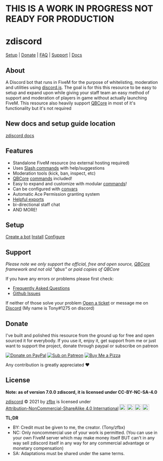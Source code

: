 # THIS IS A WORK IN PROGRESS NOT READY FOR PRODUCTION

# zdiscord

[Setup](#setup) | [Donate](#donate) | [FAQ](https://zfbx.gitbook.io/zdiscord/start/faq) | [Support](#support) | [Docs](https://zfbx.gitbook.io/zdiscord/)

## About

A Discord bot that runs in FiveM for the purpose of whitelisting, moderation and utilities using [discord.js](https://discord.js.org/). The goal is for this this resource to be easy to setup and expand upon while giving your staff team an easy method of support and moderation of players in game without actually launching FiveM. This resource also heavily support [QBCore](https://github.com/qbcore-framework) in most of it's functionality but it's not required


## New docs and setup guide location
[zdiscord docs](https://zfbx.gitbook.io/zdiscord/)

## Features

- Standalone FiveM resource (no external hosting required)
- Uses [Slash commands](https://support.discord.com/hc/en-us/articles/1500000368501-Slash-Commands-FAQ) with help/suggestions
- Moderation tools (kick, ban, inspect, etc)
- [QBCore](https://github.com/qbcore-framework) [commands](https://zfbx.gitbook.io/zdiscord/about/commands) included!
- Easy to expand and customize with modular [commands](https://zfbx.gitbook.io/zdiscord/start/faq/creating-a-command)!
- Can be configured with [convars](https://zfbx.gitbook.io/zdiscord/start/config)
- Automatic Ace Permission granting system
- [Helpful exports](https://zfbx.gitbook.io/zdiscord/start/exports)
- bi-directional staff chat
- AND MORE!

## Setup

[Create a bot](https://zfbx.gitbook.io/zdiscord/start/bot)
[Install](https://zfbx.gitbook.io/zdiscord/start/install)
[Configure](https://zfbx.gitbook.io/zdiscord/start/config)


## Support

*Please note we only support the official, free and open source, [QBCore](https://github.com/qbcore-framework) framework and not old "qbus" or paid copies of QBCore*

If you have any errors or problems please first check:
- [Frequently Asked Questions](https://zfbx.gitbook.io/zdiscord/start/faq)
- [Github Issues](https://github.com/zfbx/zdiscord/issues?q=)

If neither of those solve your problem [Open a ticket](https://github.com/zfbx/zdiscord/issues/new/choose) or message me on [Discord](https://discord.gg/M6neBU3cvP) (My name is Tony#1275 on discord)


## Donate

I've built and polished this resource from the ground up for free and open sourced it for everybody. If you use it, enjoy it, get support from me or just want to support the project, donate through paypal or subscribe on patreon

[![Donate on PayPal](https://img.shields.io/badge/Donate-PayPal-%2300457C?style=for-the-badge&logo=paypal)](https://paypal.me/zfbx)
[![Sub on Patreon](https://img.shields.io/badge/Support-Patreon-%23FF424D?style=for-the-badge&logo=patreon)](https://www.patreon.com/zfbx)
[![Buy Me a Pizza](https://img.shields.io/badge/Pizza-BuyMeACoffee-%23FFDD00?style=for-the-badge&logo=buymeacoffee)](https://www.buymeacoffee.com/zfbx)

Any contribution is greatly appreciated ♥

## License

**Note: as of version 7.0.0 zdiscord, it is licensed under CC-BY-NC-SA-4.0**

<p xmlns:cc="http://creativecommons.org/ns#" xmlns:dct="http://purl.org/dc/terms/"><a property="dct:title" rel="cc:attributionURL" href="https://github.com/zfbx/zdiscord">zdiscord</a> © 2021 by <a rel="cc:attributionURL dct:creator" property="cc:attributionName" href="https://github.com/zfbx">zfbx</a> is licensed under <a href="http://creativecommons.org/licenses/by-nc-sa/4.0/?ref=chooser-v1" target="_blank" rel="license noopener noreferrer" style="display:inline-block;">Attribution-NonCommercial-ShareAlike 4.0 International<img style="height:22px!important;margin-left:3px;vertical-align:text-bottom;" src="https://mirrors.creativecommons.org/presskit/icons/cc.svg?ref=chooser-v1"><img style="height:22px!important;margin-left:3px;vertical-align:text-bottom;" src="https://mirrors.creativecommons.org/presskit/icons/by.svg?ref=chooser-v1"><img style="height:22px!important;margin-left:3px;vertical-align:text-bottom;" src="https://mirrors.creativecommons.org/presskit/icons/nc.svg?ref=chooser-v1"><img style="height:22px!important;margin-left:3px;vertical-align:text-bottom;" src="https://mirrors.creativecommons.org/presskit/icons/sa.svg?ref=chooser-v1"></a></p>

**TL;DR**
- BY: Credit must be given to me, the creator. (Tony/zfbx)
- NC: Only noncommercial use of your work is permitted. (You can use in your own FiveM server which may make money itself BUT can't in any way sell zdiscord itself in any way for any commercial advantage or monetary compensation)
- SA: Adaptations must be shared under the same terms.

